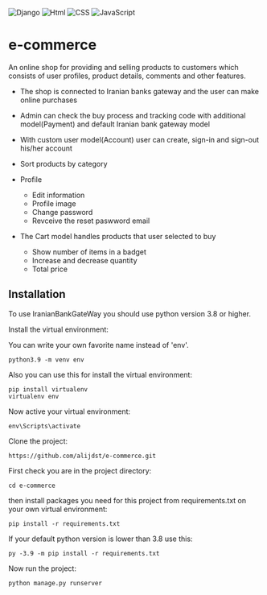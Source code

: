 ![Django](https://img.shields.io/badge/Django-092E20?style=for-the-badge&logo=django&logoColor=green)
![Html](https://img.shields.io/badge/HTML5-E34F26?style=for-the-badge&logo=html5&logoColor=white)
![CSS](https://img.shields.io/badge/CSS3-1572B6?style=for-the-badge&logo=css3&logoColor=white)
![JavaScript](https://img.shields.io/badge/JavaScript-323330?style=for-the-badge&logo=javascript&logoColor=F7DF1E)


# e-commerce
An online shop for providing and selling products to customers which consists of user profiles, product details, comments and other features.

* The shop is connected to Iranian banks gateway and the user can make online purchases
* Admin can check the buy process and tracking code with additional model(Payment) and default Iranian bank gateway model
* With custom user model(Account) user can create, sign-in and sign-out his/her account
* Sort products by category
* Profile
  * Edit information
  * Profile image
  * Change password
  * Revceive the reset paswword email

* The Cart model handles products that user selected to buy
  * Show number of items in a badget
  * Increase and decrease quantity
  * Total price


## Installation
To use IranianBankGateWay you should use python version 3.8 or higher.

Install the virtual environment:

You can write your own favorite name instead of 'env'.
```
python3.9 -m venv env
```
Also you can use this for install the virtual environment:
```
pip install virtualenv
virtualenv env
```

Now active your virtual environment:
```
env\Scripts\activate
```

Clone the project:
```
https://github.com/alijdst/e-commerce.git
```

First check you are in the project directory:
```
cd e-commerce
```
then install packages you need for this project from requirements.txt on your own virtual environment:
```
pip install -r requirements.txt
```
If your default python version is lower than 3.8 use this:
```
py -3.9 -m pip install -r requirements.txt
```

Now run the project:
```
python manage.py runserver
```

